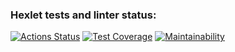 ### Hexlet tests and linter status:
[![Actions Status](https://github.com/Oldafovich/python-project-49/workflows/hexlet-check/badge.svg)](https://github.com/Oldafovich/python-project-49/actions)
[![Test Coverage](https://api.codeclimate.com/v1/badges/1b159e5aa0dab09e5a98/test_coverage)](https://codeclimate.com/github/Oldafovich/python-project-49/test_coverage)
[![Maintainability](https://api.codeclimate.com/v1/badges/1b159e5aa0dab09e5a98/maintainability)](https://codeclimate.com/github/Oldafovich/python-project-49/maintainability)
